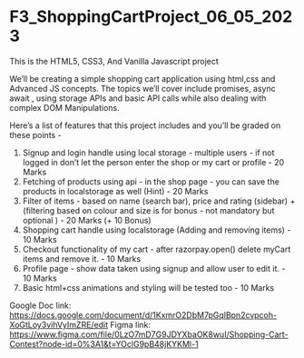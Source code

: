 # F3_ShoppingCartProject_06_05_2023
This is the HTML5, CSS3, And Vanilla Javascript project

We’ll be creating a simple shopping cart application using html,css and Advanced JS concepts. The topics we’ll cover include promises, async await , using storage APIs and basic API calls while also dealing with complex DOM Manipulations. 

Here’s a list of features that this project includes and you’ll be graded on these points  - 

 1. Signup and login handle using local storage - multiple users - if not logged in don’t let the person enter the shop or my cart or profile - 20 Marks
 2. Fetching of products using api - in the shop page - you can save the products in localstorage as well (Hint) - 20 Marks
 3. Filter of items - based on name (search bar), price and rating (sidebar) + (filtering based on colour and size is for bonus  - not mandatory but optional )   - 20 Marks (+ 10 Bonus)
 4. Shopping cart handle using localstorage (Adding and removing items) - 10 Marks
 5. Checkout functionality of my cart - after razorpay.open() delete myCart items and remove it. - 10 Marks
 6. Profile page - show data taken using signup and allow user to edit it. - 10 Marks
 7. Basic html+css animations and styling will be tested too - 10 Marks


Google Doc link: https://docs.google.com/document/d/1KxmrO2DbM7pGqlBpn2cvpcoh-XoGtLoy3vihVyImZRE/edit
Figma link: https://www.figma.com/file/0LzO7mD7G9JDYXbaOK8wuI/Shopping-Cart-Contest?node-id=0%3A1&t=YOclG9pB48jKYKMl-1